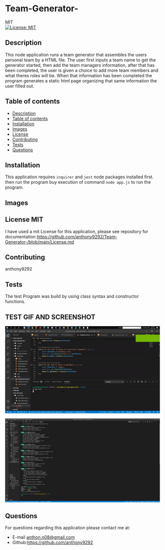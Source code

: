 # Team-Generator-
MIT<br>[![License: MIT](https://img.shields.io/badge/License-MIT-yellow.svg)](https://opensource.org/licenses/MIT)

## Description
 This node application runs a team generator that assembles the users personal team by a HTML file. The user first inputs a team name to get the generator started, then add the team managers information, after that has been completed, the user is given a choice to add more team members and what theres roles will be. When that information has been completed the program generates a static html page organizing that same information the user filled out.
## Table of contents
  - [Description](#description)
  - [Table of contents](#table-of-contents)
  - [Installation](#installation)
  - [Images](#images)
  - [License](#license)
  - [Contributing](#contributing)
  - [Tests](#tests)
  - [Questions](#questions)

## Installation
 This application requires `inquirer` and `jest` node packages installed first. then run the program buy execution of command `node app.js` to run the program. 
## Images 

## License MIT
I have used a mit License for this application, please see repository for documentation <https://github.com/anthony9292/Team-Generator-/blob/main/License.md>

## Contributing
   anthony9292

## Tests
 The test Program was build by using class syntax and constructor functions.  

## TEST GIF AND SCREENSHOT
![Testing Gif](https://github.com/anthony9292/Team-Generator-/blob/main/test-gif.gif)

![Screenshot showing all tests passing](https://github.com/anthony9292/Team-Generator-/blob/main/assets/All%20test%20passing.PNG)


 

## Questions
For questions regarding this application please contact me at:
- E-mail anthon.n08@gmail.com 
- Github:<https://github.com/anthony9292>

    
